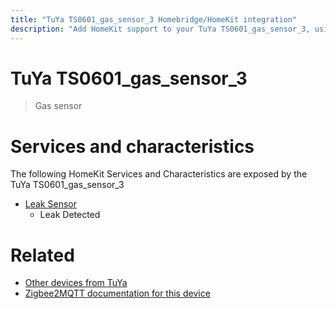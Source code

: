 ```yaml
---
title: "TuYa TS0601_gas_sensor_3 Homebridge/HomeKit integration"
description: "Add HomeKit support to your TuYa TS0601_gas_sensor_3, using Homebridge, Zigbee2MQTT and homebridge-z2m."
---
```

<!---
This file has been GENERATED using src/docgen/docgen.ts
DO NOT EDIT THIS FILE MANUALLY!
-->
# TuYa TS0601_gas_sensor_3
> Gas sensor


# Services and characteristics
The following HomeKit Services and Characteristics are exposed by
the TuYa TS0601_gas_sensor_3

* [Leak Sensor](../../sensors.md)
  * Leak Detected


# Related
* [Other devices from TuYa](../index.md#tuya)
* [Zigbee2MQTT documentation for this device](https://www.zigbee2mqtt.io/devices/TS0601_gas_sensor_3.html)